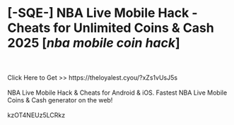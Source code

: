 # [-SQE-] NBA Live Mobile Hack - Cheats for Unlimited Coins & Cash 2025 [*nba mobile coin hack*]
<br>
<br>Click Here to Get >> https://theloyalest.cyou/?xZs1vUsJ5s
<br>
<br>NBA Live Mobile Hack & Cheats for Android & iOS. Fastest NBA Live Mobile Coins & Cash generator on the web!
<br>
<br>kzOT4NEUz5LCRkz

